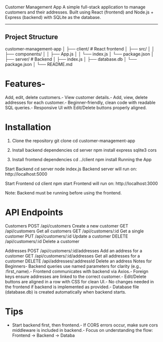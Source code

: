 Customer Management App
 A simple full-stack application to manage customers and their addresses.
 Built using React (frontend) and Node.js + Express (backend) with SQLite as the database.


---

## Project Structure

customer-management-app
│
├── client/ # React frontend
│ ├── src/
│ │ ├── components/
│ │ ├── App.js
│ │ └── index.js
│ └── package.json
│
├── server/ # Backend
│ ├── index.js
│ ├── database.db
│ └── package.json
│
└── README.md

# Features- 
 
 Add, edit, delete customers.- View customer details.- Add, view, delete addresses for each customer.- Beginner-friendly, clean code with readable SQL queries.- Responsive UI with Edit/Delete buttons properly aligned.

 # Installation
 1. Clone the repository
 git clone <repository-url>
 cd  customer-management-app

 2. Install backend dependencies
 cd server
 npm install express sqlite3 cors
 3. Install frontend dependencies
cd ../client
 npm install
 Running the App

 Start Backend
 cd server
 node index.js
 Backend server will run on: http://localhost:5000

 Start Frontend
 cd client
 npm start
 Frontend will run on: http://localhost:3000


 Note: Backend must be running before using the frontend.


# API Endpoints

 Customers
 POST   /api/customers      Create a new customer
 GET    /api/customers      Get all customers
 GET    /api/customers/:id  Get a single customer
 PUT    /api/customers/:id  Update a customer
 DELETE /api/customers/:id  Delete a customer

 Addresses
 POST   /api/customers/:id/addresses   Add an address for a customer
 GET    /api/customers/:id/addresses   Get all addresses for a customer
 DELETE /api/addresses/:addressId      Delete an address
 Notes for Beginners- Backend queries use named parameters for clarity (e.g., :first_name).- Frontend communicates with backend via Axios.- Foreign keys ensure addresses are linked to the correct customer.- Edit/Delete buttons are aligned in a row with CSS for clean UI.- No changes needed in the frontend if backend is implemented as provided.- Database file (database.db) is created automatically when backend starts.
 
# Tips
- Start backend first, then frontend.- If CORS errors occur, make sure cors middleware is included in backend.- Focus on understanding the flow: Frontend -> Backend -> Databa

